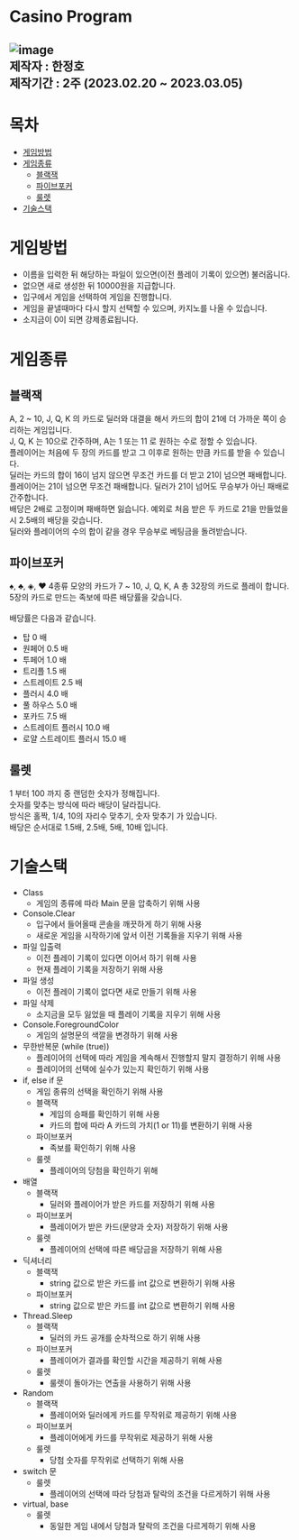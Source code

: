 Casino Program
========================
![image](https://user-images.githubusercontent.com/107422790/222946146-c8d7cfc2-61e0-4467-85cb-e4c5c1305556.png)\
제작자 : 한정호\
제작기간 : 2주 (2023.02.20 ~ 2023.03.05)
-------------------------

# 목차
* [게임방법](#게임방법)
* [게임종류](#게임종류)
    * [블랙잭](#블랙잭)
    * [파이브포커](#파이브포커)
    * [룰렛](#룰렛)
* [기술스택](#기술스택)

# 게임방법
- 이름을 입력한 뒤 해당하는 파일이 있으면(이전 플레이 기록이 있으면) 불러옵니다.
- 없으면 새로 생성한 뒤 10000원을 지급합니다.
- 입구에서 게임을 선택하여 게임을 진행합니다.
- 게임을 끝낼때마다 다시 할지 선택할 수 있으며, 카지노를 나올 수 있습니다.
- 소지금이 0이 되면 강제종료됩니다.

# 게임종류
## 블랙잭
A, 2 ~ 10, J, Q, K 의 카드로 딜러와 대결을 해서 카드의 합이 21에 더 가까운 쪽이 승리하는 게임입니다.\
J, Q, K 는 10으로 간주하며, A는 1 또는 11 로 원하는 수로 정할 수 있습니다.\
플레이어는 처음에 두 장의 카드를 받고 그 이후로 원하는 만큼 카드를 받을 수 있습니다.\
딜러는 카드의 합이 16이 넘지 않으면 무조건 카드를 더 받고 21이 넘으면 패배합니다.\
플레이어는 21이 넘으면 무조건 패배합니다. 딜러가 21이 넘어도 무승부가 아닌 패배로 간주합니다.\
배당은 2배로 고정이며 패배하면 잃습니다. 예외로 처음 받은 두 카드로 21을 만들었을 시 2.5배의 배당을 갖습니다.\
딜러와 플레이어의 수의 합이 같을 경우 무승부로 베팅금을 돌려받습니다.

## 파이브포커
♠, ♣, ◈, ♥ 4종류 모양의 카드가 7 ~ 10, J, Q, K, A 총 32장의 카드로 플레이 합니다.\
5장의 카드로 만드는 족보에 따른 배당률을 갖습니다.\
\
배당률은 다음과 같습니다.
* 탑     0 배
* 원페어     0.5 배
* 투페어     1.0 배
* 트리플     1.5 배
* 스트레이트     2.5 배
* 플러시     4.0 배
* 풀 하우스     5.0 배
* 포카드     7.5 배
* 스트레이트 플러시     10.0 배
* 로얄 스트레이트 플러시     15.0 배

## 룰렛
1 부터 100 까지 중 랜덤한 숫자가 정해집니다.\
숫자를 맞추는 방식에 따라 배당이 달라집니다.\
방식은 홀짝, 1/4, 10의 자리수 맞추기, 숫자 맞추기 가 있습니다.\
배당은 순서대로 1.5배, 2.5배, 5배, 10배 입니다.

# 기술스택
- Class
    - 게임의 종류에 따라 Main 문을 압축하기 위해 사용
- Console.Clear
    - 입구에서 들어올때 콘솔을 깨끗하게 하기 위해 사용
    - 새로운 게임을 시작하기에 앞서 이전 기록들을 지우기 위해 사용
- 파일 입출력
    - 이전 플레이 기록이 있다면 이어서 하기 위해 사용
    - 현재 플레이 기록을 저장하기 위해 사용
- 파일 생성
    - 이전 플레이 기록이 없다면 새로 만들기 위해 사용
- 파일 삭제
    - 소지금을 모두 잃었을 때 플레이 기록을 지우기 위해 사용
- Console.ForegroundColor
    - 게임의 설명문의 색깔을 변경하기 위해 사용
- 무한반복문 (while (true))
    - 플레이어의 선택에 따라 게임을 계속해서 진행할지 말지 결정하기 위해 사용
    - 플레이어의 선택에 실수가 있는지 확인하기 위해 사용
- if, else if 문
    - 게임 종류의 선택을 확인하기 위해 사용
    - 블랙잭
        - 게임의 승패를 확인하기 위해 사용
        - 카드의 합에 따라 A 카드의 가치(1 or 11)를 변환하기 위해 사용
    - 파이브포커
        - 족보를 확인하기 위해 사용
    - 룰렛
        - 플레이어의 당첨을 확인하기 위해 
- 배열
    - 블랙잭
        - 딜러와 플레이어가 받은 카드를 저장하기 위해 사용
    - 파이브포커
        - 플레이어가 받은 카드(문양과 숫자) 저장하기 위해 사용
    - 룰렛
        - 플레이어의 선택에 따른 배당금을 저장하기 위해 사용
- 딕셔너리
    - 블랙잭
        - string 값으로 받은 카드를 int 값으로 변환하기 위해 사용
    - 파이브포커
        - string 값으로 받은 카드를 int 값으로 변환하기 위해 사용
- Thread.Sleep
    - 블랙잭
        - 딜러의 카드 공개를 순차적으로 하기 위해 사용
    - 파이브포커
        - 플레이어가 결과를 확인할 시간을 제공하기 위해 사용
    - 룰렛
        - 룰렛이 돌아가는 연출을 사용하기 위해 사용
- Random
    - 블랙잭
        - 플레이어와 딜러에게 카드를 무작위로 제공하기 위해 사용
    - 파이브포커
        - 플레이어에게 카드를 무작위로 제공하기 위해 사용
    - 룰렛
        - 당첨 숫자를 무작위로 선택하기 위해 사용
- switch 문
    - 룰렛
        - 플레이어의 선택에 따라 당첨과 탈락의 조건을 다르게하기 위해 사용
- virtual, base
    - 룰렛
        - 동일한 게임 내에서 당첨과 탈락의 조건을 다르게하기 위해 사용
